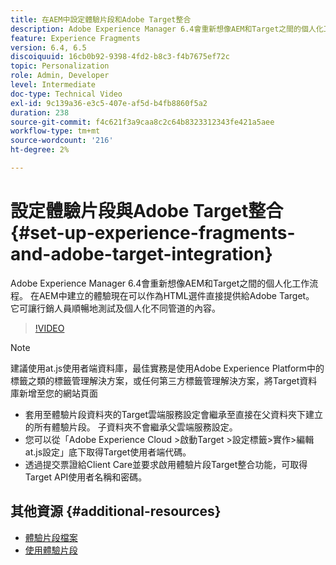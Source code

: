 ```yaml
---
title: 在AEM中設定體驗片段和Adobe Target整合
description: Adobe Experience Manager 6.4會重新想像AEM和Target之間的個人化工作流程。 在AEM中建立的體驗現在可以作為HTML選件直接提供給Adobe Target。 它可讓行銷人員順暢地測試及個人化不同管道的內容。
feature: Experience Fragments
version: 6.4, 6.5
discoiquuid: 16cb0b92-9398-4fd2-b8c3-f4b7675ef72c
topic: Personalization
role: Admin, Developer
level: Intermediate
doc-type: Technical Video
exl-id: 9c139a36-e3c5-407e-af5d-b4fb8860f5a2
duration: 238
source-git-commit: f4c621f3a9caa8c2c64b8323312343fe421a5aee
workflow-type: tm+mt
source-wordcount: '216'
ht-degree: 2%

---
```


# 設定體驗片段與Adobe Target整合{#set-up-experience-fragments-and-adobe-target-integration}

Adobe Experience Manager 6.4會重新想像AEM和Target之間的個人化工作流程。 在AEM中建立的體驗現在可以作為HTML選件直接提供給Adobe Target。 它可讓行銷人員順暢地測試及個人化不同管道的內容。

>[!VIDEO](https://video.tv.adobe.com/v/22380?quality=12&learn=on)

>[!NOTE]
>
>建議使用at.js使用者端資料庫，最佳實務是使用Adobe Experience Platform中的標籤之類的標籤管理解決方案，或任何第三方標籤管理解決方案，將Target資料庫新增至您的網站頁面

* 套用至體驗片段資料夾的Target雲端服務設定會繼承至直接在父資料夾下建立的所有體驗片段。 子資料夾不會繼承父雲端服務設定。
* 您可以從「Adobe Experience Cloud >啟動Target >設定標籤>實作>編輯at.js設定」底下取得Target使用者端代碼。
* 透過提交票證給Client Care並要求啟用體驗片段Target整合功能，可取得Target API使用者名稱和密碼。

## 其他資源 {#additional-resources}

* [體驗片段檔案](https://helpx.adobe.com/experience-manager/6-5/sites/authoring/using/experience-fragments.html)
* [使用體驗片段](/help/sites/experience-fragments/experience-fragments-feature-video-use.md)
